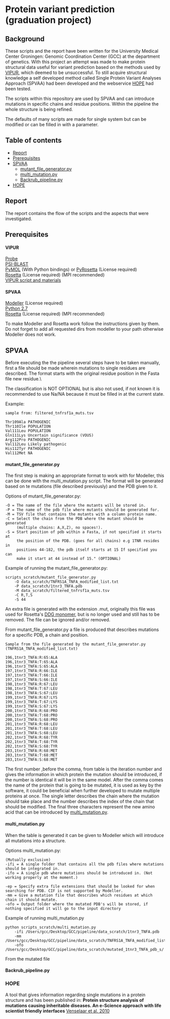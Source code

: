 # Protein variant prediction (graduation project)

## Background
These scripts and the report have been written for the University Medical Center Groningen: Genomic Coordination Center (GCC) at the department of genetics.
With this project an attempt was made to make protein structural data useful for variant prediction based on the methods used by [VIPUR](https://academic.oup.com/nar/article/44/6/2501/2499465), which deemed to be unsuccessful.
To still acquire structural knowledge a self developed method called Single Protein Variant Analyses Approach (SPVAA) had been developed and the webservice [HOPE](http://www.cmbi.ru.nl/hope/) had been tested. 

The scripts within this repository are used by SPVAA and can introduce mutations in specific chains and residue positions. 
Within the pipeline the whole structure is being refined. 

The defaults of many scripts are made for single system but can be modified or can be filled in with a parameter.


## Table of contents


- [Report](#report)
- [Prerequisites](#prerequisites)
- [SPVAA](#spvaa)
  - [mutant_file_generator.py](#mutant_file_generatorpy)
  - [multi_mutation.py](#multi_mutationpy)
  - [Backrub_pipeline.py](#backrub_pipelinepy)
- [HOPE](#hope)


## Report
The report contains the flow of the scripts and the aspects that were investigated.

## Prerequisites
#### VIPUR
[Probe](http://kinemage.biochem.duke.edu/software/probe.php)\
[PSI-BLAST](https://blast.ncbi.nlm.nih.gov/Blast.cgi?CMD=Web&PAGE_TYPE=BlastDocs&DOC_TYPE=Download)\
[PyMOL](https://github.com/schrodinger/pymol-open-source) (With Python bindings) or [PyRosetta](http://www.pyrosetta.org/) (License required)\
[Rosetta](https://www.rosettacommons.org/) (License required) (MPI recommended)\
[VIPUR script and materials](https://osf.io/bd2h4/)

#### SPVAA
[Modeller](https://salilab.org/modeller/) (License required)\
[Python 2.7](https://www.python.org/download/releases/2.7/)\
[Rosetta](https://www.rosettacommons.org/) (License required) (MPI recommended)

To make Modeller and Rosetta work follow the instructions given by them.\
Do not forget to add all requested dirs from modeller to your path otherwise Modeller does not work.

## SPVAA
Before executing the the pipeline several steps have to be taken manually, first a file should be made wherein mutations to single residues are described.
The format starts with the original residue position in the Fasta file new residue.\

The classification is NOT OPTIONAL but is also not used, if not known it is recommended to use Na/NA because it must be filled in at the current state.

Example: 
    
    sample from: filtered_tnfrsf1a_muts.tsv
    
    Thr109Ala PATHOGENIC
    Thr110Ile POPULATION
    Val111Leu POPULATION
    Gln111Lys Uncertain significance (VOUS)
    Arg112Pro PATHOGENIC
    Val112Leu Likely pathogenic
    His112Tyr PATHOGENIC
    Val112Met NA
    


#### mutant_file_generator.py
The first step is making an appropriate format to work with for Modeller, this can be done with the multi_mutation.py script.
The format will be generated based on te mutations (file described previously) and the PDB given to it.

Options of mutant_file_generator.py:

    -O = The name of the file where the mutants will be stored in.
    -P = The name of the pdb file where mutants should be generated for.
    -M = TSV file that contains the mutants with a column protein name.
    -C = Select the chain from the PDB where the mutant should be generated 
         (multiple chains: A,X,Z), no spaces!).
    -S = Start position of pdb within a Fasta, if not specified it starts at
         the position of the PDB. (goes for all chains) e.g 1TNR resides in 
         positions 44-182, the pdb itself starts at 15 If specified you can 
         make it start at 44 instead of 15." (OPTIONAL)
Example of running the mutant_file_generator.py:

    scripts_scratch/mutant_file_generator.py 
        -O data_scratch/TNFRS1A_TNFA_modified_list.txt 
        -P data_scratch/1tnr3_TNFA.pdb 
        -M data_scratch/filtered_tnfrsf1a_muts.tsv  
        -C R,T,S 
        -S 44

An extra file is generated with the extension .mut, originally this file was used for Rosetta's [DDG monomer](https://www.rosettacommons.org/docs/latest/application_documentation/analysis/ddg-monomer), but is no longer used and still has to be removed. The file can be ignored and/or removed.

From mutant_file_generator.py a file is produced that describes mutations for a specific PDB, a chain and position.

    Sample from the file generated by the mutant_file_generator.py (TNFRS1A_TNFA_modified_list.txt)
    
    196,1tnr3_TNFA:R:65:ALA
    196,1tnr3_TNFA:T:65:ALA
    196,1tnr3_TNFA:S:65:ALA
    197,1tnr3_TNFA:R:66:ILE
    197,1tnr3_TNFA:T:66:ILE
    197,1tnr3_TNFA:S:66:ILE
    198,1tnr3_TNFA:R:67:LEU
    198,1tnr3_TNFA:T:67:LEU
    198,1tnr3_TNFA:S:67:LEU
    199,1tnr3_TNFA:R:67:LYS
    199,1tnr3_TNFA:T:67:LYS
    199,1tnr3_TNFA:S:67:LYS
    200,1tnr3_TNFA:R:68:PRO
    200,1tnr3_TNFA:T:68:PRO
    200,1tnr3_TNFA:S:68:PRO
    201,1tnr3_TNFA:R:68:LEU
    201,1tnr3_TNFA:T:68:LEU
    201,1tnr3_TNFA:S:68:LEU
    202,1tnr3_TNFA:R:68:TYR
    202,1tnr3_TNFA:T:68:TYR
    202,1tnr3_TNFA:S:68:TYR
    203,1tnr3_TNFA:R:68:MET
    203,1tnr3_TNFA:T:68:MET
    203,1tnr3_TNFA:S:68:MET

The first number ,before the comma, from table is the iteration number and gives the information in which protein the mutation should be introduced,
if the number is identical it will be in the same model.
After the comma comes the name of the protein that is going to be mutated, it is used as key by the software, it could be beneficial when further developed to mutate multiple proteins at once.
The single letter describes the chain where the mutation should take place and the number describes the index of the chain that should be modified.
The final three characters represent the new amino acid that can be introduced by [multi_mutation.py](#multi_mutation.py).


#### multi_mutation.py

When the table is generated it can be given to Modeller which will introduce all mutations into a structure.


Options multi_mutation.py:
    
    (Mutually exclusive)
    -ifi = A single folder that contains all the pdb files where mutations should be integrated in.
    -ifo = A single pdb where mutations should be introduced in. (Not working properly at the moment.)
    
    -ep = Specify extra file extensions that should be looked for when searching for PDB. CIF is not supported by Modeller.
    -mm = Give a mutation file that describes which residues at which chain it should mutate.
    -ofo = Output folder where the mutated PDB's will be stored, if nothing specified it will go to the input directory
    
Example of running multi_mutation.py

    python scripts_scratch/multi_mutation.py
        -ifi /Users/gcc/Desktop/GCC/pipeline/data_scratch/1tnr3_TNFA.pdb 
        -mm /Users/gcc/Desktop/GCC/pipeline/data_scratch/TNFRS1A_TNFA_modified_list.txt 
        -ofo /Users/gcc/Desktop/GCC/pipeline/data_scratch/mutated_1tnr3_TNFA_pdb_s/    
    
    


From the mutated file 


#### Backrub_pipeline.py

### HOPE

A tool that gives information regarding single mutations in a protein structure and has been published in: **Protein structure analysis of mutations causing inheritable diseases. An e-Science approach with life scientist friendly interfaces** [Venselaar et al. 2010](https://bmcbioinformatics.biomedcentral.com/articles/10.1186/1471-2105-11-548) 